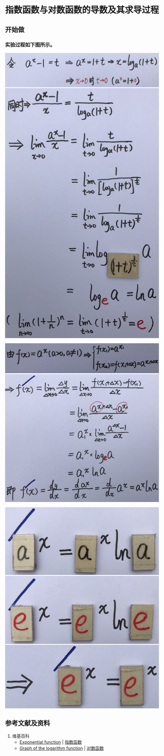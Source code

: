 # 指数函数与对数函数的导数及其求导过程

## 开始做

### 实验过程如下图所示。

![](/images/微分/导数的计算方法和运算法则/基本函数的导数及其求导过程/指数函数与对数函数/1a1.jpg)
![](/images/微分/导数的计算方法和运算法则/基本函数的导数及其求导过程/指数函数与对数函数/1a2.jpg)

![](/images/微分/导数的计算方法和运算法则/基本函数的导数及其求导过程/指数函数与对数函数/2a1.jpg)
![](/images/微分/导数的计算方法和运算法则/基本函数的导数及其求导过程/指数函数与对数函数/2a2.jpg)

![](/images/微分/导数的计算方法和运算法则/基本函数的导数及其求导过程/指数函数与对数函数/3a1.jpg)
![](/images/微分/导数的计算方法和运算法则/基本函数的导数及其求导过程/指数函数与对数函数/3a2.jpg)
![](/images/微分/导数的计算方法和运算法则/基本函数的导数及其求导过程/指数函数与对数函数/3a3.jpg)

## 参考文献及资料

1. 维基百科
	- [Exponential function](https://en.wikipedia.org/wiki/Exponential_function) | [指数函数](https://zh.wikipedia.org/wiki/指数函数) 
	- [Graph of the logarithm function](https://en.wikipedia.org/wiki/Logarithm#Graph_of_the_logarithm_function) | [对数函数](https://zh.wikipedia.org/wiki/对数#对数函数) 
